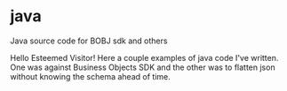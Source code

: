 # java
Java source code for BOBJ sdk and others

Hello Esteemed Visitor!
Here a couple examples of java code I've written.  One was against Business Objects SDK and the other was to flatten json without knowing the schema ahead of time.  
